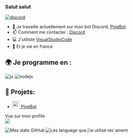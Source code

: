 ### Salut salut

[![discord](https://discord.com/api/guilds/844578890185572362/widget.png)](https://discord.gg/fQsrZZt4AZ)



- 🔭 Je travaille actuellement sur mon bot Discord, [PineBot](https://pinebot.gq/pinebot)
- 📫 Comment me contacter : [Discord](https://discord.gg/fQsrZZt4AZ)
- 💻 J'utiliste [VisualStudioCode](https://code.visualstudio.com/)
- 🥖 Et je vie en france


## 🌍 Je programme en :
<p>

  <img alt="js" src="https://img.shields.io/badge/-Javascript-FFEE00?style=flat-square&logo=javascript&logoColor=black" />
  <img alt="nodejs" src="https://img.shields.io/badge/-NodeJS-43853D?style=flat-square&logo=Node.js&logoColor=white" />

  
</p>





## 🚩 Projets:
- [<img src="https://images.discordapp.net/avatars/683956301919027222/21accfeb46803203546b4fd7205ed68f.png?size=512" width="24"/> PineBot](https://pintey.gq/pinebot)


<p align="left"> 
  Vue sur mon profile<br>
  <img src="https://profile-counter.glitch.me/PinteyDiscord/count.svg" />
</p>

<img align="left" alt="Mes stats GitHub" src="https://github-readme-stats.vercel.app/api?username=PinteyDiscord&show_icons=true&hide_border=true" />
<img align="left" alt="Les language que j'ai utilisé rec	ament" src="https://github-readme-stats.vercel.app/api/top-langs?username=PinteyDiscord&show_icons=true&theme=tokyonight&layout=compact" />
